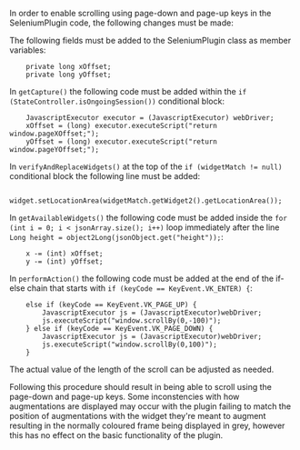 In order to enable scrolling using page-down and page-up keys in the SeleniumPlugin code, the following changes must be made:

The following fields must be added to the SeleniumPlugin class as member variables:

```
    private long xOffset;
    private long yOffset;
```

In ```getCapture()``` the following code must be added within the ```if (StateController.isOngoingSession())``` conditional block:

```
    JavascriptExecutor executor = (JavascriptExecutor) webDriver;
    xOffset = (long) executor.executeScript("return window.pageXOffset;");
    yOffset = (long) executor.executeScript("return window.pageYOffset;");

```

In ```verifyAndReplaceWidgets()``` at the top of the ```if (widgetMatch != null)``` conditional block the following line must be added:
```
    widget.setLocationArea(widgetMatch.getWidget2().getLocationArea());
```

In ```getAvailableWidgets()``` the following code must be added inside the ```for (int i = 0; i < jsonArray.size(); i++)``` loop immediately after the line ```Long height = object2Long(jsonObject.get("height"));```:
```
    x -= (int) xOffset;
    y -= (int) yOffset;
```

In ```performAction()``` the following code must be added at the end of the if-else chain that starts with ```if (keyCode == KeyEvent.VK_ENTER) {```:

```
    else if (keyCode == KeyEvent.VK_PAGE_UP) {
        JavascriptExecutor js = (JavascriptExecutor)webDriver;
        js.executeScript("window.scrollBy(0,-100)");
    } else if (keyCode == KeyEvent.VK_PAGE_DOWN) {
        JavascriptExecutor js = (JavascriptExecutor)webDriver;
        js.executeScript("window.scrollBy(0,100)");
    }
```

The actual value of the length of the scroll can be adjusted as needed.

Following this procedure should result in being able to scroll using the page-down and page-up keys. Some inconstencies with how augmentations are displayed may occur with the plugin failing to match the position of augmentations with the widget they're meant to augment resulting in the normally coloured frame being displayed in grey, however this has no effect on the basic functionality of the plugin.

